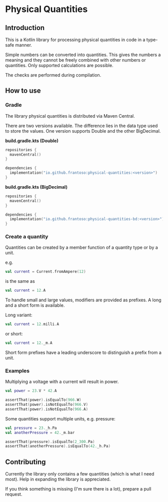 # Physical Quantities

## Introduction

This is a Kotlin library for processing physical quantities in code in a type-safe manner.

Simple numbers can be converted into quantities. This gives the numbers a meaning and they cannot be
freely combined with other numbers or quantities. Only supported calculations are possible.

The checks are performed during compilation.

## How to use

### Gradle

The library physical quantities is distributed via Maven Central.

There are two versions available. The difference lies in the data type used to store the values. One
version supports Double and the other BigDecimal.

**build.gradle.kts (Double)**

```kotlin
repositories {
  mavenCentral()
}

dependencies {
  implementation("io.github.frantoso:physical-quantities:<version>")
}
```

**build.gradle.kts (BigDecimal)**

```kotlin
repositories {
  mavenCentral()
}

dependencies {
  implementation("io.github.frantoso:physical-quantities-bd:<version>")
}
```

### Create a quantity

Quantities can be created by a member function of a quantity type or by a unit.

e.g.

```kotlin
val current = Current.fromAmpere(12)
```

is the same as

```kotlin
val current = 12.A
```

To handle small and large values, modifiers are provided as prefixes. A long and a short
form is available.

Long variant:

```kotlin
val current = 12.milli.A
```

or short:

```kotlin
val current = 12._m.A
```

Short form prefixes have a leading underscore to distinguish a prefix from a unit.

### Examples

Multiplying a voltage with a current will result in power.

```kotlin
val power = 23.V * 42.A

assertThat(power).isEqualTo(966.W)
assertThat(power).isNotEqualTo(966.V)
assertThat(power).isNotEqualTo(966.A)
```

Some quantities support multiple units, e.g. pressure:

```kotlin
val pressure = 23._h.Pa
val anotherPressure = 42._m.bar

assertThat(pressure).isEqualTo(2_300.Pa)
assertThat(anotherPressure).isEqualTo(42._h.Pa)
```

## Contributing

Currently the library only contains a few quantities (which is what I need most).
Help in expanding the library is appreciated.

If you think something is missing (I'm sure there is a lot), prepare a pull request.


